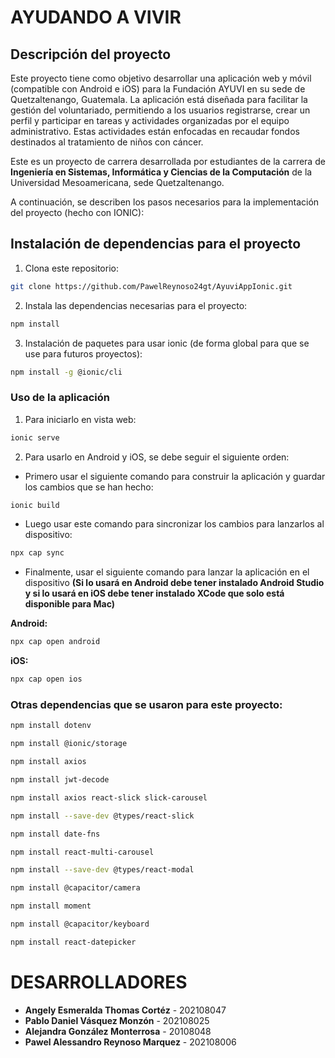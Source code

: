 # AYUDANDO A VIVIR

## Descripción del proyecto

Este proyecto tiene como objetivo desarrollar una aplicación web y móvil (compatible con Android e iOS) para la Fundación AYUVI en su sede de Quetzaltenango, Guatemala. La aplicación está diseñada para facilitar la gestión del voluntariado, permitiendo a los usuarios registrarse, crear un perfil y participar en tareas y actividades organizadas por el equipo administrativo. Estas actividades están enfocadas en recaudar fondos destinados al tratamiento de niños con cáncer.

Este es un proyecto de carrera desarrollada por estudiantes de la carrera de **Ingeniería en Sistemas, Informática y Ciencias de la Computación** de la Universidad Mesoamericana, sede Quetzaltenango.

A continuación, se describen los pasos necesarios para la implementación del proyecto (hecho con IONIC):

## Instalación de dependencias para el proyecto

1. Clona este repositorio:
```bash
git clone https://github.com/PawelReynoso24gt/AyuviAppIonic.git
```
2. Instala las dependencias necesarias para el proyecto:
```bash
npm install
```
3. Instalación de paquetes para usar ionic (de forma global para que se use para futuros proyectos):
```bash
npm install -g @ionic/cli
```

### Uso de la aplicación

1. Para iniciarlo en vista web:
```bash
ionic serve
```

2. Para usarlo en Android y iOS, se debe seguir el siguiente orden:

- Primero usar el siguiente comando para construir la aplicación y guardar los cambios que se han hecho:
```bash
ionic build
```

- Luego usar este comando para sincronizar los cambios para lanzarlos al dispositivo:
```bash
npx cap sync
```

- Finalmente, usar el siguiente comando para lanzar la aplicación en el dispositivo **(Si lo usará en Android debe tener instalado Android Studio y si lo usará en iOS debe tener instalado XCode que solo está disponible para Mac)**

**Android:**
```bash
npx cap open android
```

**iOS:**
```bash
npx cap open ios
```

### Otras dependencias que se usaron para este proyecto:

```bash
npm install dotenv
```

```bash
npm install @ionic/storage
```

```bash
npm install axios
```

```bash
npm install jwt-decode
```

```bash
npm install axios react-slick slick-carousel
```

```bash
npm install --save-dev @types/react-slick
```

```bash
npm install date-fns
```

```bash
npm install react-multi-carousel
```

```bash
npm install --save-dev @types/react-modal
```

```bash
npm install @capacitor/camera
```

```bash
npm install moment
```

```bash
npm install @capacitor/keyboard
```

```bash
npm install react-datepicker
```


# DESARROLLADORES

- **Angely Esmeralda Thomas Cortéz** - 202108047
- **Pablo Daniel Vásquez Monzón** - 202108025
- **Alejandra González Monterrosa** - 20108048 
- **Pawel Alessandro Reynoso Marquez** - 202108006
